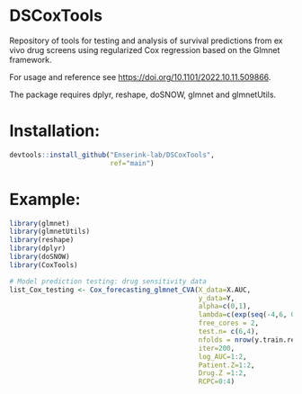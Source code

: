 # DSCoxTools
Repository of tools for testing and analysis of survival predictions from ex vivo drug screens using regularized Cox regression based on the Glmnet framework.

For usage and reference see https://doi.org/10.1101/2022.10.11.509866.

The package requires dplyr, reshape, doSNOW, glmnet and glmnetUtils.

# Installation:
``` r
devtools::install_github("Enserink-lab/DSCoxTools",
                         ref="main")
``` 
# Example:
``` r
library(glmnet)
library(glmnetUtils)
library(reshape)
library(dplyr)
library(doSNOW)
library(CoxTools)

# Model prediction testing: drug sensitivity data
list_Cox_testing <- Cox_forecasting_glmnet_CVA(X_data=X.AUC, 
                                               y_data=Y, 
                                               alpha=c(0,1), 
                                               lambda=c(exp(seq(-4,6, 0.1))),
                                               free_cores = 2,
                                               test.n= c(6,4), 
                                               nfolds = nrow(y.train.red),
                                               iter=200,
                                               log_AUC=1:2,
                                               Patient.Z=1:2,
                                               Drug.Z =1:2,
                                               RCPC=0:4)
                                                              
``` 
